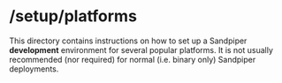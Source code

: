 # /setup/platforms

This directory contains instructions on how to set up a Sandpiper **development** environment for several popular platforms. It is not usually recommended (nor required) for normal (i.e. binary only) Sandpiper deployments.
